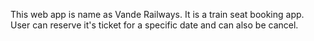 This web app is name as Vande Railways. It is a train seat booking app. User can reserve it's ticket for a specific date and can also be cancel.
